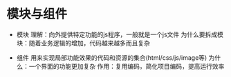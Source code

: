 # 模块与组件
* 模块
理解：向外提供特定功能的js程序，一般就是一个js文件
为什么要拆成模块：随着业务逻辑的增加，代码越来越多而且复杂

* 组件
用来实现局部功能效果的代码和资源的集合(html/css/js/image等)
为什么：一个界面的功能更加复杂
作用：复用编码，简化项目编码，提高运行效率